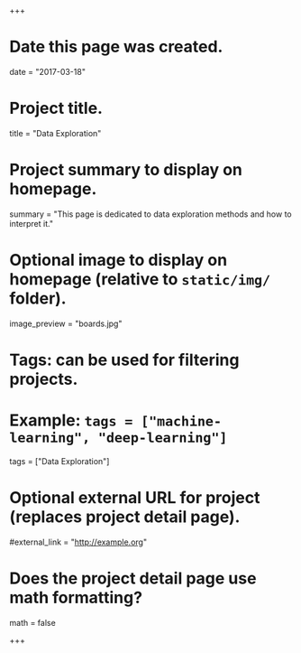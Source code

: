 +++
# Date this page was created.
date = "2017-03-18"

# Project title.
title = "Data Exploration"

# Project summary to display on homepage.
summary = "This page is dedicated to data exploration methods and how to interpret it."

# Optional image to display on homepage (relative to `static/img/` folder).
image_preview = "boards.jpg"

# Tags: can be used for filtering projects.
# Example: `tags = ["machine-learning", "deep-learning"]`
tags = ["Data Exploration"]

# Optional external URL for project (replaces project detail page).
#external_link = "http://example.org"

# Does the project detail page use math formatting?
math = false

+++

